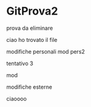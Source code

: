 # GitProva2

prova da eliminare




ciao ho trovato il file

modifiche personali
mod pers2


tentativo 3


mod


modifiche esterne


ciaoooo
